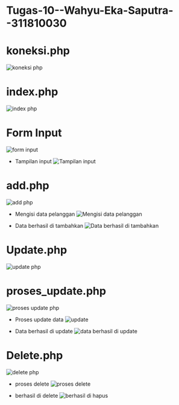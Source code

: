 # Tugas-10--Wahyu-Eka-Saputra--311810030

# koneksi.php
![koneksi php](https://user-images.githubusercontent.com/46749030/122097842-52f2c900-ce3a-11eb-91d4-af73feb56140.png)

# index.php
![index php](https://user-images.githubusercontent.com/46749030/122097924-6b62e380-ce3a-11eb-933b-9e0c53ad1c3b.png)

# Form Input
![form input](https://user-images.githubusercontent.com/46749030/122098268-d7454c00-ce3a-11eb-96c1-919867f623a6.png)

  - Tampilan input
![Tampilan input](https://user-images.githubusercontent.com/46749030/122098305-e2987780-ce3a-11eb-8d09-c2fcdd79a21e.png)

# add.php
![add php](https://user-images.githubusercontent.com/46749030/122098383-f9d76500-ce3a-11eb-98a8-8dc64500c34d.png)

  - Mengisi data pelanggan
![Mengisi data pelanggan](https://user-images.githubusercontent.com/46749030/122098456-11aee900-ce3b-11eb-9914-af8c2a293fc6.png)

  - Data berhasil di tambahkan
![Data berhasil di tambahkan](https://user-images.githubusercontent.com/46749030/122098503-225f5f00-ce3b-11eb-9a98-1461ff49c48e.png)

# Update.php
![update php](https://user-images.githubusercontent.com/46749030/122098546-3014e480-ce3b-11eb-8bd1-ce0f62057ad4.png)

# proses_update.php
![proses update php](https://user-images.githubusercontent.com/46749030/122098603-415df100-ce3b-11eb-8e2f-c670fa3b9a54.png)

  - Proses update data
![update](https://user-images.githubusercontent.com/46749030/122098673-5470c100-ce3b-11eb-9c63-db396b35331b.png)
 
  - Data berhasil di update
![data berhasil di update](https://user-images.githubusercontent.com/46749030/122098726-62264680-ce3b-11eb-83c4-025760326577.png)

# Delete.php
![delete php](https://user-images.githubusercontent.com/46749030/122098764-6eaa9f00-ce3b-11eb-86a3-e6f6f8406c92.png)

  - proses delete
![proses delete](https://user-images.githubusercontent.com/46749030/122098808-7ec27e80-ce3b-11eb-8a38-dec5714ae6fa.png)

  - berhasil di delete
![berhasil di hapus](https://user-images.githubusercontent.com/46749030/122098845-897d1380-ce3b-11eb-8c16-2c4e34b59842.png)



 




